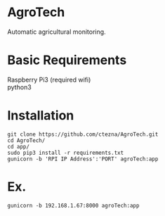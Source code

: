 # AgroTech
Automatic agricultural monitoring.
# Basic Requirements
Raspberry Pi3 (required wifi)
<br>
python3
# Installation
`git clone https://github.com/ctezna/AgroTech.git`<br>
`cd AgroTech/`<br>
`cd app/`<br>
`sudo pip3 install -r requirements.txt`<br>
`gunicorn -b 'RPI IP Address':'PORT' agroTech:app`<br>
# Ex.
`gunicorn -b 192.168.1.67:8000 agroTech:app`
